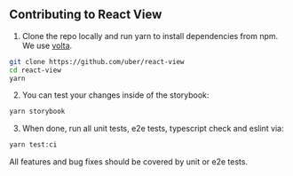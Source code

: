 ## Contributing to React View

1. Clone the repo locally and run yarn to install dependencies from npm. We use [volta](https://volta.sh/).

```sh
git clone https://github.com/uber/react-view
cd react-view
yarn
```

2. You can test your changes inside of the storybook:

```sh
yarn storybook
```

3. When done, run all unit tests, e2e tests, typescript check and eslint via:

```sh
yarn test:ci
```

All features and bug fixes should be covered by unit or e2e tests.
